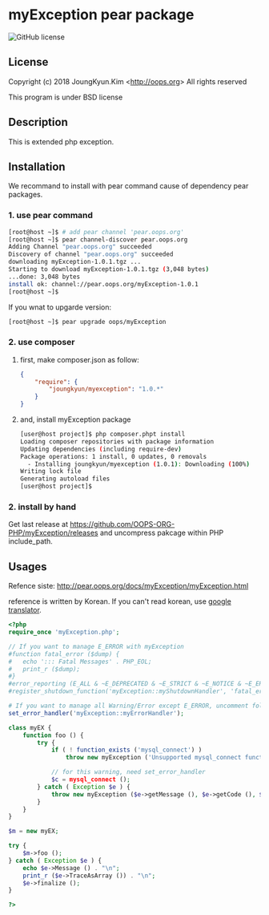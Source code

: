 # myException pear package
![GitHub license](https://img.shields.io/badge/license-BSD-blue.svg)

## License

Copyright (c) 2018 JoungKyun.Kim &lt;http://oops.org&gt; All rights reserved

This program is under BSD license

## Description

This is extended php exception.

## Installation

We recommand to install with pear command cause of dependency pear packages.

### 1. use pear command

```bash
[root@host ~]$ # add pear channel 'pear.oops.org'
[root@host ~]$ pear channel-discover pear.oops.org
Adding Channel "pear.oops.org" succeeded
Discovery of channel "pear.oops.org" succeeded
downloading myException-1.0.1.tgz ...
Starting to download myException-1.0.1.tgz (3,048 bytes)
...done: 3,048 bytes
install ok: channel://pear.oops.org/myException-1.0.1
[root@host ~]$
```

If you wnat to upgarde version:

```bash
[root@host ~]$ pear upgrade oops/myException
```

### 2. use composer

1. first, make composer.json as follow:

    ```json
    {
        "require": {
            "joungkyun/myexception": "1.0.*"
        }
	}
    ```

2. and, install myException package

    ```bash
    [user@host project]$ php composer.phpt install
    Loading composer repositories with package information
    Updating dependencies (including require-dev)
    Package operations: 1 install, 0 updates, 0 removals
      - Installing joungkyun/myexception (1.0.1): Downloading (100%)
    Writing lock file
    Generating autoload files
    [user@host project]$
    ```


### 2. install by hand

Get last release at https://github.com/OOPS-ORG-PHP/myException/releases and uncompress pakcage within PHP include_path.


## Usages

Refence siste: http://pear.oops.org/docs/myException/myException.html

reference is written by Korean. If you can't read korean, use [google translator](https://translate.google.com/translate?hl=ko&sl=ko&tl=en&u=http%3A%2F%2Fpear.oops.org%2Fdocs%2FmyException%2FmyException.html).

```php
<?php
require_once 'myException.php';

// If you want to manage E_ERROR with myException
#function fatal_error ($dump) {
#   echo '::: Fatal Messages' . PHP_EOL;
#   print_r ($dump);
#}
#error_reporting (E_ALL & ~E_DEPRECATED & ~E_STRICT & ~E_NOTICE & ~E_ERROR);
#register_shutdown_function('myException::myShutdownHandler', 'fatal_error');

# If you want to manage all Warning/Error except E_ERROR, uncomment follow line.
set_error_handler('myException::myErrorHandler');

class myEX {
    function foo () {
        try {
            if ( ! function_exists ('mysql_connect') )
                throw new myException ('Unsupported mysql_connect function', E_USER_ERROR);

			// for this warning, need set_error_handler
            $c = mysql_connect ();
        } catch ( Exception $e ) {
            throw new myException ($e->getMessage (), $e->getCode (), $e);
        }
    }
}

$m = new myEX;

try {
    $m->foo ();
} catch ( Exception $e ) {
    echo $e->Message () . "\n";
    print_r ($e->TraceAsArray ()) . "\n";
    $e->finalize ();
}

?>
```
